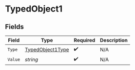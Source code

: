 # TypedObject1


## Fields

| Field                                                       | Type                                                        | Required                                                    | Description                                                 |
| ----------------------------------------------------------- | ----------------------------------------------------------- | ----------------------------------------------------------- | ----------------------------------------------------------- |
| `Type`                                                      | [TypedObject1Type](../../Models/Shared/TypedObject1Type.md) | :heavy_check_mark:                                          | N/A                                                         |
| `Value`                                                     | *string*                                                    | :heavy_check_mark:                                          | N/A                                                         |